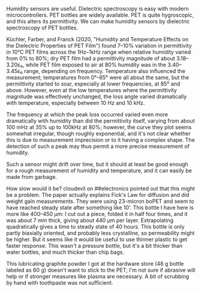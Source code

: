 Humidity sensors are useful.  Dielectric spectroscopy is easy with
modern microcontrollers.  PET bottles are widely available.  PET is
quite hygroscopic, and this alters its permittivity.  We can make
humidity sensors by dielectric spectroscopy of PET bottles.

Küchler, Farber, and Franck (2020, "Humidity and Temperature Effects
on the Dielectric Properties of PET Film") found 7–10% variation in
permittivity in 10°C PET films across the 1Hz–1kHz range when relative
humidity varied from 0% to 80%; dry PET film had a permittivity
magnitude of about 3.18–3.20ε₀, while PET film exposed to air at 80%
humidity was in the 3.40–3.45ε₀ range, depending on frequency.
Temperature also influenced the measurement; temperatures from 0°–65°
were all about the same, but the permittivity started to soar,
especially at lower frequencies, at 85° and above.  However, even at
the low temperatures where the permittivity magnitude was effectively
unchanged, the loss angle varied dramatically with temperature,
especially between 10 Hz and 10 kHz.

The frequency at which the peak loss occurred varied even more
dramatically with humidity than did the permittivity itself, varying
from about 100 mHz at 35% up to 100kHz at 80%; however, the curve they
plot seems somewhat irregular, though roughly exponential, and it's
not clear whether this is due to measurement imprecision or to it
having a complex shape.  The detection of such a peak may thus permit
a more precise measurement of humidity.

Such a sensor might drift over time, but it should at least be good
enough for a rough measurement of humidity and temperature, and it can
easily be made from garbage.

How slow would it be?  cloudevil on ##electronics pointed out that
this might be a problem.  The paper actually explains Fick's Law for
diffusion and did weight gain measurements.  They were using 23-micron
boPET and seem to have reached steady state after something like 10'.
This bottle I have here is more like 400–450 μm: I cut out a piece,
folded it in half four times, and it was about 7 mm thick, giving
about 440 μm per layer.  Extrapolating quadratically gives a time to
steady state of 40 hours.  This bottle is only partly biaxially
oriented, and probably less crystalline, so permeability might be
higher.  But it seems like it would be useful to use thinner plastic
to get faster response.  This wasn't a pressure bottle, but it's a bit
thicker than water bottles, and much thicker than chip bags.

This lubricating graphite powder I got at the hardware store (48 g
bottle labeled as 60 g) doesn't want to stick to the PET; I'm not sure
if abrasive will help or if stronger measures like plasma are
necessary.  A bit of scrubbing by hand with toothpaste was not
sufficient.
